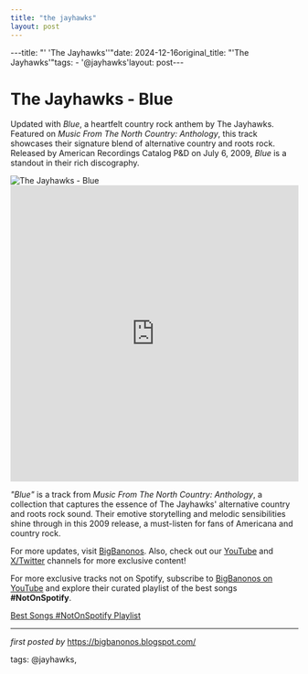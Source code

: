 ```yaml
---
title: "the jayhawks"
layout: post
---
```

---title: "' 'The Jayhawks''"date: 2024-12-16original_title: "'The Jayhawks'"tags:  - '@jayhawks'layout: post---<!-- Title of the Post --><h1 >The Jayhawks - Blue</h1> <!-- Introductory Text --><p >Updated with *Blue*, a heartfelt country rock anthem by The Jayhawks. Featured on *Music From The North Country: Anthology*, this track showcases their signature blend of alternative country and roots rock. Released by American Recordings Catalog P&D on July 6, 2009, *Blue* is a standout in their rich discography.</p> <!-- Featured Image --><div > <img src="https://npr.brightspotcdn.com/dims4/default/dbcad2d/2147483647/strip/true/crop/960x960+0+0/resize/880x880!/quality/90/?url=http%3A%2F%2Fnpr-brightspot.s3.amazonaws.com%2Flegacy%2Fsites%2Fkmuw%2Ffiles%2F201807%2FTheJayhawks_2018.jpg" alt="The Jayhawks - Blue" /></div> <!-- YouTube Video Embed --><div > <iframe width="100%" height="519" src="https://www.youtube.com/embed/Z9mJ69Tqh84" title="The Jayhawks - Blue (Official Video)" frameborder="0" allow="accelerometer; autoplay; clipboard-write; encrypted-media; gyroscope; picture-in-picture; web-share" referrerpolicy="strict-origin-when-cross-origin" allowfullscreen></iframe></div> <!-- Song Information --><div > <p><em>"Blue"</em> is a track from *Music From The North Country: Anthology*, a collection that captures the essence of The Jayhawks' alternative country and roots rock sound. Their emotive storytelling and melodic sensibilities shine through in this 2009 release, a must-listen for fans of Americana and country rock.</p></div> <!-- Footer Links --><div > <p>For more updates, visit <a href="https://bigbanonos.blogspot.com/" target="_blank">BigBanonos</a>. Also, check out our <a href="https://www.youtube.com/@BigBanonos" target="_blank">YouTube</a> and <a href="https://x.com/bigbanonos" target="_blank">X/Twitter</a> channels for more exclusive content!</p></div><!--Subscribe and Playlist Links--><div>    <p>For more exclusive tracks not on Spotify, subscribe to <a href="https://www.youtube.com/@BigBanonos" target="_blank">BigBanonos on YouTube</a> and explore their curated playlist of the best songs <strong>#NotOnSpotify</strong>.</p>    <p><a href="https://www.youtube.com/playlist?list=PLtuNtuTatqI0kFahUCbtbfenC_ET5O_tr" target="_blank">Best Songs #NotOnSpotify Playlist<br /></a></p></div><hr /><p><em>first posted by</em> <a href="https://bigbanonos.blogspot.com/" rel="noopener" target="_new">https://bigbanonos.blogspot.com/</a></p><p>tags: @jayhawks,</p>
